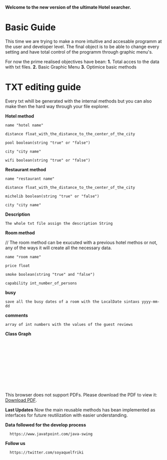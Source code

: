 **Welcome to the new version of the ultimate Hotel searcher.**

# Basic Guide

This time we are trying to make a more intuitive and accesable programm at the user and developer level.
The final object is to be able to change every setting and have total control of the programm through graphic menu's.

For now the prime realised objectives have bean:
    **1.** Total acces to the data with txt files.
    **2.** Basic Graphic Menu
    **3.** Optimice basic methods
    
# TXT editing guide
  Every txt whill be generated with the internal methods but you can also make then the hard way through your file explorer.
  
  **Hotel method**
  
    name "hotel name" 
    
    distance float_with_the_distance_to_the_center_of_the_city
    
    pool boolean(string "true" or "false")
    
    city "city name"
    
    wifi boolean(string "true" or "false")
    
  **Restaurant method**
  
    name "restaurant name" 
    
    distance float_with_the_distance_to_the_center_of_the_city
    
    michelib boolean(string "true" or "false")
    
    city "city name"
    
  **Description**
    
    The whole txt file assign the description String
    
  **Room method**
  
  // The room method can be exucuted with a previous hotel methos or not, any of the ways it will create all the necessary data.
    
    name "room name"
    
    price float
    
    smoke boolean(string "true" and "false")
    
    capability int_number_of_persons
    
  **busy**
    
    save all the busy dates of a room with the LocalDate sintaxs yyyy-mm-dd
    
  **comments**
    
    array of int numbers with the values of the guest reviews
    
  **Class Graph**
  
  <object data="https://github.com/Makesito/Graphic-Hotel-Searcher/blob/master/DiagramaGraphicHotel.pdf" type="application/pdf" width="700px" height="700px">
    <embed src="hhttps://github.com/Makesito/Graphic-Hotel-Searcher/blob/master/DiagramaGraphicHotel.pdf">
        <p>This browser does not support PDFs. Please download the PDF to view it: <a href="https://github.com/Makesito/Graphic-Hotel-Searcher/blob/master/DiagramaGraphicHotel.pdf">Download PDF</a>.</p>
    </embed>
</object>
    
    
  **Last Updates**
      Now the main reusable methods has bean implemented as interfaces for future reutilization with easier understanding.
      
  **Data followed for the develop process**
  
  
      https://www.javatpoint.com/java-swing
      
  **Follow us**
  
  
      https://twitter.com/soyaquelfriki

